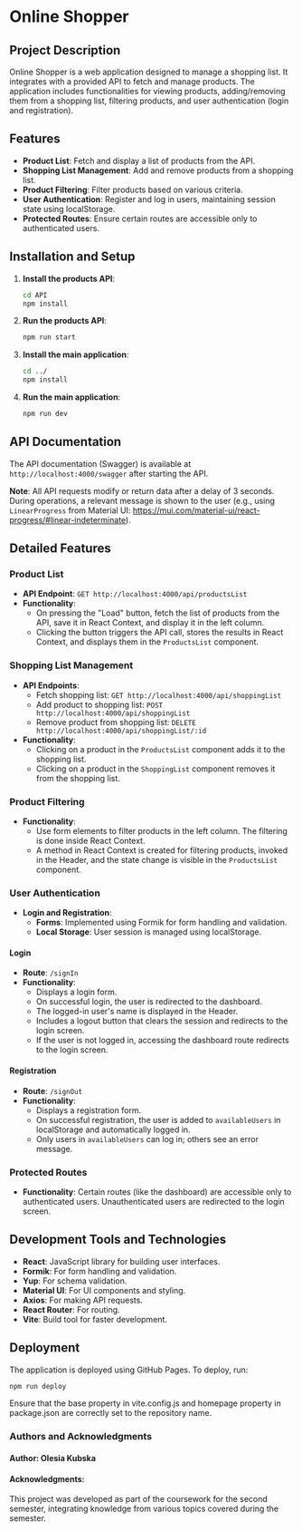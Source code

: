 # Online Shopper

## Project Description

Online Shopper is a web application designed to manage a shopping list. It integrates with a provided API to fetch and manage products. The application includes functionalities for viewing products, adding/removing them from a shopping list, filtering products, and user authentication (login and registration).

## Features

- **Product List**: Fetch and display a list of products from the API.
- **Shopping List Management**: Add and remove products from a shopping list.
- **Product Filtering**: Filter products based on various criteria.
- **User Authentication**: Register and log in users, maintaining session state using localStorage.
- **Protected Routes**: Ensure certain routes are accessible only to authenticated users.

## Installation and Setup

1. **Install the products API**:
    ```bash
    cd API
    npm install
    ```

2. **Run the products API**:
    ```bash
    npm run start
    ```

3. **Install the main application**:
    ```bash
    cd ../
    npm install
    ```

4. **Run the main application**:
    ```bash
    npm run dev
    ```

## API Documentation

The API documentation (Swagger) is available at `http://localhost:4000/swagger` after starting the API.

**Note**: All API requests modify or return data after a delay of 3 seconds. During operations, a relevant message is shown to the user (e.g., using `LinearProgress` from Material UI: https://mui.com/material-ui/react-progress/#linear-indeterminate).

## Detailed Features

### Product List

- **API Endpoint**: `GET http://localhost:4000/api/productsList`
- **Functionality**: 
  - On pressing the "Load" button, fetch the list of products from the API, save it in React Context, and display it in the left column.
  - Clicking the button triggers the API call, stores the results in React Context, and displays them in the `ProductsList` component.

### Shopping List Management

- **API Endpoints**:
  - Fetch shopping list: `GET http://localhost:4000/api/shoppingList`
  - Add product to shopping list: `POST http://localhost:4000/api/shoppingList`
  - Remove product from shopping list: `DELETE http://localhost:4000/api/shoppingList/:id`
- **Functionality**:
  - Clicking on a product in the `ProductsList` component adds it to the shopping list.
  - Clicking on a product in the `ShoppingList` component removes it from the shopping list.

### Product Filtering

- **Functionality**: 
  - Use form elements to filter products in the left column. The filtering is done inside React Context.
  - A method in React Context is created for filtering products, invoked in the Header, and the state change is visible in the `ProductsList` component.

### User Authentication

- **Login and Registration**:
  - **Forms**: Implemented using Formik for form handling and validation.
  - **Local Storage**: User session is managed using localStorage.

#### Login

- **Route**: `/signIn`
- **Functionality**: 
  - Displays a login form.
  - On successful login, the user is redirected to the dashboard.
  - The logged-in user's name is displayed in the Header.
  - Includes a logout button that clears the session and redirects to the login screen.
  - If the user is not logged in, accessing the dashboard route redirects to the login screen.

#### Registration

- **Route**: `/signOut`
- **Functionality**:
  - Displays a registration form.
  - On successful registration, the user is added to `availableUsers` in localStorage and automatically logged in.
  - Only users in `availableUsers` can log in; others see an error message.

### Protected Routes

- **Functionality**: Certain routes (like the dashboard) are accessible only to authenticated users. Unauthenticated users are redirected to the login screen.

## Development Tools and Technologies

- **React**: JavaScript library for building user interfaces.
- **Formik**: For form handling and validation.
- **Yup**: For schema validation.
- **Material UI**: For UI components and styling.
- **Axios**: For making API requests.
- **React Router**: For routing.
- **Vite**: Build tool for faster development.

## Deployment

The application is deployed using GitHub Pages. To deploy, run:

```bash
npm run deploy
 ```

Ensure that the base property in vite.config.js and homepage property in package.json are correctly set to the repository name.

### Authors and Acknowledgments

#### Author: Olesia Kubska
#### Acknowledgments: 
This project was developed as part of the coursework for the second semester, integrating knowledge from various topics covered during the semester.

